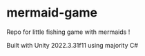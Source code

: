 # mermaid-game
Repo for little fishing game with mermaids !

Built with Unity 2022.3.31f11 using majority C#

